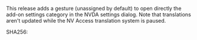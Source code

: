 This release adds a gesture (unassigned by default) to open directly the add-on settings category in the NVDA settings dialog. Note that translations aren't updated while the NV Access translation system is paused.

SHA256: 